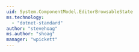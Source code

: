 ```yaml
---
uid: System.ComponentModel.EditorBrowsableState
ms.technology: 
  - "dotnet-standard"
author: "stevehoag"
ms.author: "shoag"
manager: "wpickett"
---
```

